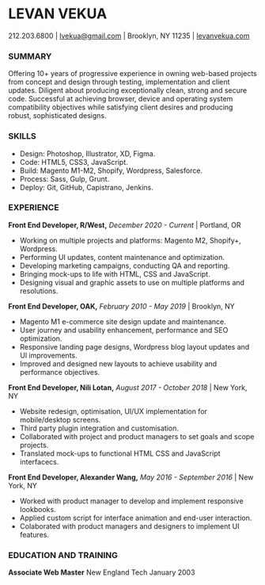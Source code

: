 # LEVAN VEKUA

212.203.6800 | lvekua@gmail.com | Brooklyn, NY 11235 | [levanvekua.com](https://levanvekua.com)

### SUMMARY
Offering 10+ years of progressive experience in owning web-based projects from concept and design through testing, implementation and client updates. 
Diligent about producing exceptionally clean, strong and secure code. 
Successful at achieving browser, device and operating system compatibility objectives
while satisfying client desires and producing robust, sophisticated designs.

### SKILLS
- Design: Photoshop, Illustrator, XD, Figma.
- Code: HTML5, CSS3, JavaScript.
- Build: Magento M1-M2, Shopify, Wordpress, Salesforce.
- Process: Sass, Gulp, Grunt.
- Deploy: Git, GitHub, Capistrano, Jenkins.

### EXPERIENCE
**Front End Developer, R/West,** *December 2020 - Current* | Portland, OR
- Working on multiple projects and platforms: Magento M2, Shopify+, Wordpress.
- Performing UI updates, content maintenance and optimization.
- Developing marketing campaigns, conducting QA and reporting.
- Bringing mock-ups to life with HTML, CSS and JavaScript.
- Designing visual and graphic assets to use on multiple platforms and resolutions.

**Front End Developer, OAK,** *February 2010 - May 2019* | Brooklyn, NY
- Magento M1 e-commerce site design update and maintenance.
- User journey and usability enhancement, performance and SEO optimization.
- Responsive landing page designs, Wordpress blog layout updates and Ul improvements.
- Improved and designed new layouts to achieve usability and performance objectives.

**Front End Developer, Nili Lotan,** *August 2017 - October 2018* | New York, NY
- Website redesign, optimisation, UI/UX implementation for mobile/desktop screens.
- Third party plugin integration and customisation.
- Collaborated with project and product managers to set goals and scope projects.
- Translated mock-ups to functional HTML CSS and JavaScript interfacecs.

**Front End Developer, Alexander Wang,** *May 2016 - September 2016* | New York, NY
- Worked with product manager to develop and implement responsive lookbooks.
- Applied custom script for interface animation and end-user interaction.
- Colaborated with product managers and designers to implement UI features.

### EDUCATION AND TRAINING
**Associate Web Master**
New England Tech January 2003